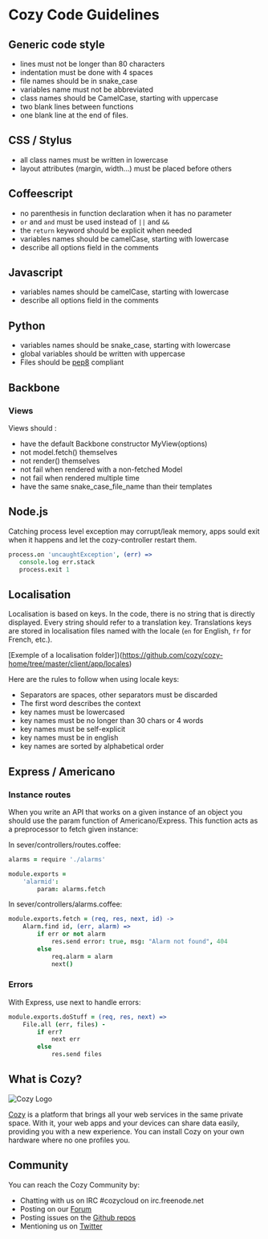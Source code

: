 # Cozy Code Guidelines

## Generic code style

* lines must not be longer than 80 characters
* indentation must be done with 4 spaces
* file names should be in snake\_case
* variables name must not be abbreviated
* class names should be CamelCase, starting with uppercase
* two blank lines between functions
* one blank line at the end of files.

## CSS / Stylus

* all class names must be written in lowercase
* layout attributes (margin, width...) must be placed before others

## Coffeescript

* no parenthesis in function declaration when it has no parameter
* `or` and `and` must be used instead of `||` and `&&`
* the `return` keyword should be explicit when needed
* variables names should be camelCase, starting with lowercase
* describe all options field in the comments

## Javascript

* variables names should be camelCase, starting with lowercase
* describe all options field in the comments

## Python

* variables names should be snake\_case, starting with lowercase
* global variables should be written with uppercase
* Files should be [pep8](http://www.python.org/dev/peps/pep-0008/) compliant

## Backbone

### Views

Views should :
- have the default Backbone constructor MyView(options)
- not model.fetch() themselves
- not render() themselves
- not fail when rendered with a non-fetched Model
- not fail when rendered multiple time
- have the same snake\_case\_file\_name than their templates

## Node.js

Catching process level exception may corrupt/leak memory, apps sould exit when
it happens and let the cozy-controller restart them.

```coffee
process.on 'uncaughtException', (err) =>
   console.log err.stack
   process.exit 1
```


## Localisation

Localisation is based on keys. In the code, there is no string that is directly displayed. Every string should refer to a translation key. Translations keys are stored in localisation files named with the locale (`en` for English, `fr` for French, etc.).

[Exemple of a localisation folder])(https://github.com/cozy/cozy-home/tree/master/client/app/locales)

Here are the rules to follow when using locale keys:

* Separators are spaces, other separators must be discarded
* The first word describes the context
* key names must be lowercased
* key names must be no longer than 30 chars or 4 words
* key names must be self-explicit
* key names must be in english
* key names are sorted by alphabetical order


## Express / Americano

### Instance routes

When you write an API that works on a given instance of an object you should
use the param function of Americano/Express. This function acts as a
preprocessor to fetch given instance:

In sever/controllers/routes.coffee:

```coffee
alarms = require './alarms'

module.exports =
    'alarmid':
        param: alarms.fetch
```

In sever/controllers/alarms.coffee:

```coffee
module.exports.fetch = (req, res, next, id) ->
    Alarm.find id, (err, alarm) =>
        if err or not alarm
            res.send error: true, msg: "Alarm not found", 404
        else
            req.alarm = alarm
            next()
```


### Errors

With Express, use next to handle errors:

```coffee
module.exports.doStuff = (req, res, next) =>
    File.all (err, files) -
        if err?
            next err
        else
            res.send files
```

## What is Cozy?

![Cozy Logo](https://raw.github.com/mycozycloud/cozy-setup/gh-pages/assets/images/happycloud.png)

[Cozy](http://cozy.io) is a platform that brings all your web services in the
same private space.  With it, your web apps and your devices can share data
easily, providing you with a new experience. You can install Cozy on your own
hardware where no one profiles you. 

## Community 

You can reach the Cozy Community by:

* Chatting with us on IRC #cozycloud on irc.freenode.net
* Posting on our [Forum](https://groups.google.com/forum/?fromgroups#!forum/cozy-cloud)
* Posting issues on the [Github repos](https://github.com/mycozycloud/)
* Mentioning us on [Twitter](http://twitter.com/mycozycloud)
